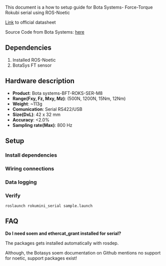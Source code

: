 This document is a how to setup guide for Bota Systems- Force-Torque Rokubi serial using ROS-Noetic

[Link](https://www.botasys.com/force-torque-sensors/rokubi) to official datasheet

Source Code from Bota Systems: [here](https://gitlab.com/botasys)

## Dependencies
1. Installed ROS-Noetic 
2. BotaSys FT sensor 

## Hardware description

- **Product**: Bota systems-BFT-ROKS-SER-M8
- **Range(Fxy, Fz, Mxy, Mz)**: (500N, 1200N, 15Nm, 12Nm)
- **Weight**: ~113g
- **Comunication**: Serial RS422/USB
- **Size(DxL)**: 42 x 32 mm 
- **Accuracy**: <2.0%
- **Sampling rate(Max)**: 800 Hz

## Setup 

### Install dependencies


### Wiring connections

### Data logging

### Verify 
`roslaunch rokumini_serial sample.launch` 

## FAQ 

**Do I need soem and ethercat_grant installed for serial?**

The packages gets installed automatically with rosdep. 

Although, the Botasys soem documentation on Github mentions no support for noetic, support packages exist!









